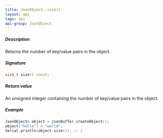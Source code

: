 ```yaml
---
title: JsonObject::size()
layout: api
tags: api
api-group: JsonObject
---
```


##### Description

Returns the number of key/value pairs in the object.

##### Signature

```c++
size_t size() const;
```

##### Return value

An unsigned integer containing the number of key/value pairs in the object.

##### Example

```c++
JsonObject& object = jsonBuffer.createObject();
object["hello"] = "world";
Serial.println(object.size()); // 1
```

